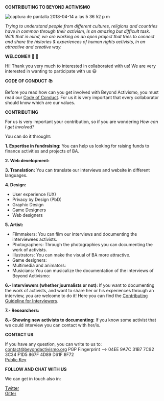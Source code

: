**CONTRIBUTING TO BEYOND ACTIVISMO**

![captura de pantalla 2018-04-14 a las 5 36 52 p m](https://user-images.githubusercontent.com/32823481/38769888-7f244cea-400a-11e8-80a7-293dc415c086.png)  

_Trying to understand people from different cultures, religions and countries have in common through their activism, is an amazing but difficult task. With that in mind, we are working on an open project that tries to connect and share the histories & experiences of human rights activists, in an attractive and creative way._

**WELCOME!!** 🎉 🎉 

Hi! Thank you very much to interested in collaborated with us! We are very interested in wanting to participate with us 😃 

**CODE OF CONDUCT** 📚 

Before you read how can you get involved with Beyond Activismo, you must read our [Code of Conduct](https://github.com/Beyondactivismo/Beyondactivismo/blob/master/CODE_OF_CONDUCT.md). For us it is very important that every collaborator should know which are our values.


**CONTRIBUTING** 

For us is very important your contribution, so if you are wondering _How can I get involved?_ 

You can do it throught: 

**1. Expertise in fundraising:** You can help us looking for raising funds to finance activities and projects of BA.

**2. Web development:**  

**3. Translation:** You can translate our interviews and website in different languages.

**4. Design:** 
- User experience (UX)
- Privacy by Design (PbD)
- Graphic Design
- Game Designers
- Web designers

**5. Artist:**
- Filmmakers: You can film our interviews and documenting the interviewees activists.
- Photographers: Through the photographies you can documenting the work of activists.
- Illustrators: You can make the visual of BA more attractive. 
- Game designers:
- Multimedia and animators:
- Musicians: You can musicalize the documentation of the interviews of Beyond Activismo:

**6.- Interviewers (whether journalists or not):** If you want to documenting the work of activists, 
and want to share her or his experiences through an interview, you are welcome to do it!
Here you can find the [Contributing Guideline for Interviewers](https://github.com/Beyondactivismo/Beyondactivismo/projects/4#card-8981374). 

**7.- Researchers:**

**8.- Showing new activists to documenting:** If you know some activist that we could interview you can contact with her/is.


**CONTACT US**

If you have any question, you can write to us to: contact@beyondactivismo.org
PGP Fingerprint --> 04EE 9A7C 31B7 7C92 3C34 F1D5 867F 4D89 D61F 8F72   
[Public Key][link_Publickey] 

[link_Publickey]: https://pgp.mit.edu/pks/lookup?op=get&search=0x867F4D89D61F8F72
[link_Twitter]: https://twitter.com/beyondactivismo
[link_Gitter]: https://gitter.im/Beyond-Activismo/Lobby

**FOLLOW AND CHAT WITH US** 

We can get in touch also in:

[Twitter][link_Twitter]   
[Gitter][link_Gitter]




